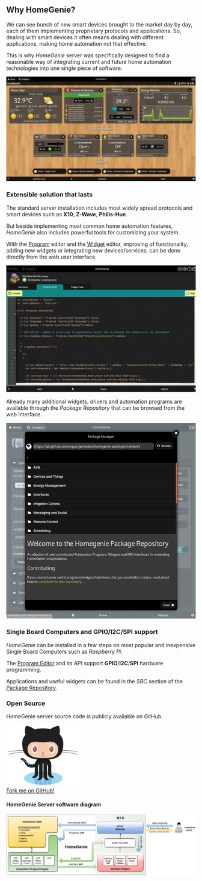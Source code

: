 ## Why HomeGenie?

We can see bunch of new smart devices brought to the market day by day,
each of them implementing proprietary protocols and applications.
So, dealing with smart devices it often means dealing with
different applications, making home automation not that effective.

This is why *HomeGenie* server was specifically designed to find a
reasonable way of integrating current and future home automation
technologies into one single piece of software.

<div class="media-container">
    <img self="size-medium" src="images/docs/dashboard_page_01.jpg">
</div>

### Extensible solution that lasts

The standard server installation includes most widely spread protocols
and smart devices such as **X10**, **Z-Wave**, **Philis-Hue**.

But beside implementing most common home automation features,
*HomeGenie* also includes powerful tools for customizing your system.

With the [Program](#/develop/programs) editor and the [Widget](#/develop/widgets) editor,
improving of functionality, adding new widgets or integrating
new devices/services, can be done directly from the web user interface.

<div class="media-container">
    <img self="size-medium" src="images/docs/program_editor_01.jpg" />
</div>

Already many additional widgets, drivers and automation programs are available
through the *Package Repository* that can be browsed from the web interface.

<div class="media-container">
    <img self="size-medium" src="images/docs/package_repos.jpg" />
</div>


### Single Board Computers and GPIO/I2C/SPI support

*HomeGenie* can be installed in a few steps on most popular and inexpensive Single Board Computers
such as *Raspberry Pi*.

The [Program Editor](#/develop/programs) and its API support **GPIO**/**I2C**/**SPI**
hardware programming.

Applications and useful widgets can be found in the *SBC* section of the
<a href="https://github.com/genielabs/homegenie-packages/tree/master/packages/Single%20Board%20Computers/Raspberry%20Pi">Package Repository</a>.


### Open Source

HomeGenie server source code is publicly available on GitHub.

<div class="media-container">
    <a href="https://github.com/genielabs/HomeGenie"><img width="196" src="images/github.png" /></a>
    <br />
    <a href="https://github.com/genielabs/HomeGenie">Fork me on GitHub!</a>
</div>


#### HomeGenie Server software diagram

<div class="media-container">
    <img self="size-xlarge" src="https://raw.githubusercontent.com/genielabs/HomeGenie/master/HomeGenie_Diagram.png" />
</div>
